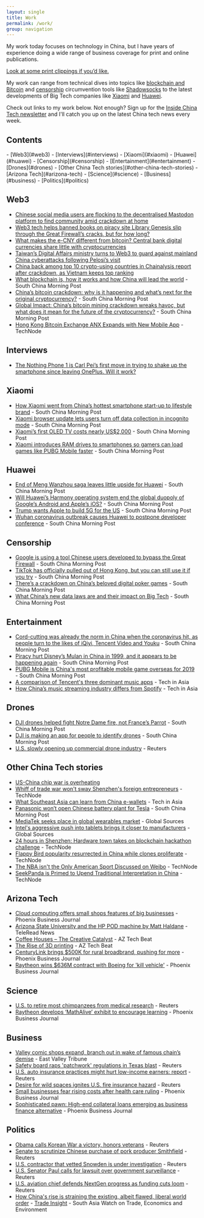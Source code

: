 ```yaml
---
layout: single
title: Work
permalink: /work/
group: navigation
---
```


My work today focuses on technology in China, but I have years of experience doing a wide range of business coverage for print and online publications.

[Look at some print clippings if you’d like.](/print/)

My work can range from technical dives into topics like [blockchain and Bitcoin](#blockchain) and [censorship](#censorship) circumvention tools like [Shadowsocks](https://www.scmp.com/abacus/tech/article/3096044/google-using-tool-chinese-users-developed-bypass-great-firewall) to the latest developments of Big Tech companies like [Xiaomi](#xiaomi) and [Huawei](#huawei).

Check out links to my work below. Not enough? Sign up for the [Inside China Tech newsletter](https://www.scmp.com/newsletters) and I'll catch you up on the latest China tech news every week.

<h2>Contents</h2>
- [Web3](#web3)
- [Interviews](#interviews)
- [Xiaomi](#xiaomi)
- [Huawei](#huawei)
- [Censorship](#censorship)
- [Entertainment](#entertainment)
- [Drones](#drones)
- [Other China Tech stories](#other-china-tech-stories)
- [Arizona Tech](#arizona-tech)
- [Science](#science)
- [Business](#business)
- [Politics](#politics)

## Web3

- [Chinese social media users are flocking to the decentralised Mastodon platform to find community amid crackdown at home](https://www.scmp.com/tech/tech-trends/article/3192843/chinese-social-media-users-are-flocking-decentralised-mastodon)
- [Web3 tech helps banned books on piracy site Library Genesis slip through the Great Firewall’s cracks, but for how long?](https://www.scmp.com/tech/tech-trends/article/3172431/web3-tech-helps-banned-books-piracy-site-library-genesis-slip)
- [What makes the e-CNY different from bitcoin? Central bank digital currencies share little with cryptocurrencies](https://www.scmp.com/tech/policy/article/3182195/what-makes-e-cny-different-bitcoin-central-bank-digital-currencies)
- [Taiwan’s Digital Affairs ministry turns to Web3 to guard against mainland China cyberattacks following Pelosi’s visit](https://www.scmp.com/tech/tech-trends/article/3188434/taiwans-digital-affairs-ministry-turns-web3-guard-against-mainland)
- [China back among top 10 crypto-using countries in Chainalysis report after crackdown, as Vietnam keeps top ranking](https://www.scmp.com/tech/tech-trends/article/3192473/china-back-among-top-10-crypto-using-countries-chainalysis-report)
- [What blockchain is, how it works and how China will lead the world](https://www.scmp.com/tech/blockchain/article/3117745/what-blockchain-how-it-works-and-how-china-will-lead-world) - South China Morning Post
- [China’s bitcoin crackdown: why is it happening and what’s next for the original cryptocurrency?](https://www.scmp.com/tech/big-tech/article/3141253/chinas-bitcoin-crackdown-why-it-happening-and-whats-next-original) - South China Morning Post
- [Global Impact: China’s bitcoin mining crackdown wreaks havoc, but what does it mean for the future of the cryptocurrency?](https://www.scmp.com/economy/article/3138966/chinas-bitcoin-mining-crackdown-wreaks-havoc-what-does-it-mean-future) - South China Morning Post
- [Hong Kong Bitcoin Exchange ANX Expands with New Mobile App](https://technode.com/2014/05/21/hong-kong-bitcoin-exchange-anx-moves-mobile-payments/) - TechNode

## Interviews

- [The Nothing Phone 1 is Carl Pei’s first move in trying to shake up the smartphone since leaving OnePlus. Will it work?](https://www.scmp.com/tech/big-tech/article/3184613/nothing-phone-1-carl-peis-first-move-trying-shake-smartphone-leaving)

## Xiaomi

- [How Xiaomi went from China’s hottest smartphone start-up to lifestyle brand](https://www.scmp.com/tech/big-tech/article/3131669/how-xiaomi-went-chinas-hottest-smartphone-start-lifestyle-brand) - South China Morning Post
- [Xiaomi browser update lets users turn off data collection in incognito mode](https://www.scmp.com/abacus/news-bites/article/3082812/xiaomi-browser-update-lets-users-turn-data-collection-incognito) - South China Morning Post
- [Xiaomi’s first OLED TV costs nearly US$2,000](https://www.scmp.com/abacus/tech/article/3091785/xiaomis-first-oled-tv-costs-nearly-us2000) - South China Morning Post
- [Xiaomi introduces RAM drives to smartphones so gamers can load games like PUBG Mobile faster](https://www.scmp.com/abacus/games/article/3104347/xiaomi-introduces-ram-drives-smartphones-so-gamers-can-load-games-pubg) - South China Morning Post


## Huawei

- [End of Meng Wanzhou saga leaves little upside for Huawei](https://www.scmp.com/economy/article/3151869/end-meng-wanzhou-saga-leaves-little-upside-huawei) - South China Morning Post
- [Will Huawei’s Harmony operating system end the global duopoly of Google’s Android and Apple’s iOS?](https://www.scmp.com/tech/big-tech/article/3136017/will-huaweis-harmony-operating-system-end-global-duopoly-googles) - South China Morning Post
- [Trump wants Apple to build 5G for the US](https://www.scmp.com/abacus/news-bites/article/3039008/trump-wants-apple-build-5g-us) - South China Morning Post
- [Wuhan coronavirus outbreak causes Huawei to postpone developer conference](https://www.scmp.com/abacus/news-bites/article/3047423/wuhan-coronavirus-outbreak-causes-huawei-postpone-developer) - South China Morning Post

## Censorship

- [Google is using a tool Chinese users developed to bypass the Great Firewall](https://www.scmp.com/abacus/tech/article/3096044/google-using-tool-chinese-users-developed-bypass-great-firewall) - South China Morning Post
- [TikTok has officially pulled out of Hong Kong, but you can still use it if you try](https://www.scmp.com/abacus/tech/article/3092574/tiktok-has-officially-pulled-out-hong-kong-you-can-still-use-it-if-you) - South China Morning Post
- [There’s a crackdown on China’s beloved digital poker games](https://www.scmp.com/abacus/tech/article/3029262/theres-crackdown-chinas-beloved-digital-poker-games) - South China Morning Post
- [What China’s new data laws are and their impact on Big Tech](https://www.scmp.com/tech/policy/article/3147040/what-chinas-new-data-laws-are-and-their-impact-big-tech) - South China Morning Post

## Entertainment

- [Cord-cutting was already the norm in China when the coronavirus hit, as people turn to the likes of iQiyi, Tencent Video and Youku](https://www.scmp.com/abacus/culture/article/3097676/cord-cutting-was-already-norm-china-when-coronavirus-hit-people-turn) - South China Morning Post
- [Piracy hurt Disney’s Mulan in China in 1999, and it appears to be happening again](https://www.scmp.com/abacus/culture/article/3101525/piracy-hurt-disneys-mulan-china-1999-and-it-appears-be-happening) - South China Morning Post
- [PUBG Mobile is China's most profitable mobile game overseas for 2019](https://www.scmp.com/abacus/games/article/3047029/pubg-mobile-chinas-most-profitable-mobile-game-overseas-2019) - South China Morning Post
- [A comparison of Tencent's three dominant music apps](https://www.techinasia.com/comparison-tencents-dominant-music-apps) - Tech in Asia
- [How China’s music streaming industry differs from Spotify](https://www.techinasia.com/chinas-massive-music-streaming-industry-differs-spotify) - Tech in Asia

## Drones

- [DJI drones helped fight Notre Dame fire, not France’s Parrot](https://www.scmp.com/abacus/tech/article/3029327/dji-drones-helped-fight-notre-dame-fire-not-frances-parrot) - South China Morning Post
- [DJI is making an app for people to identify drones](https://www.scmp.com/abacus/news-bites/article/3037782/dji-making-app-people-identify-drones) - South China Morning Post
- [U.S. slowly opening up commercial drone industry](https://www.reuters.com/article/us-usa-drones-commercial/u-s-slowly-opening-up-commercial-drone-industry-idUSBRE97715U20130808) - Reuters

## Other China Tech stories

- [US-China chip war is overheating](https://www.scmp.com/economy/article/3189695/us-china-chip-war-overheating)
- [Whiff of trade war won't sway Shenzhen's foreign entrepreneurs](https://technode.com/2018/11/29/trade-war-shenzhen-foreign-entrepreneurs/) - TechNode
- [What Southeast Asia can learn from China e-wallets](https://www.techinasia.com/ewallets-china-southeast-asia-learn) - Tech in Asia
- [Panasonic won’t open Chinese battery plant for Tesla](https://www.scmp.com/abacus/news-bites/article/3038968/panasonic-wont-open-chinese-battery-plant-tesla) - South China Morning Post
- [MediaTek seeks place in global wearables market](https://www.globalsources.com/gsol/I/Activity-tracking/a/9000000131394.htm) - Global Sources
- [Intel's aggressive push into tablets brings it closer to manufacturers](https://www.globalsources.com.hk/gsol/I/Android-tablet/a/9000000131833.htm) - Global Sources
- [24 hours in Shenzhen: Hardware town takes on blockchain hackathon challenge](https://technode.com/2018/11/19/tczhenzhen-blokchain-hackathon/) - TechNode
- [Flappy Bird popularity resurrected in China while clones proliferate](https://technode.com/2014/04/13/flappy-bird-popularity-resurrected-china-clones-proliferate/) - TechNode
- [The NBA isn't the Only American Sport Discussed on Weibo](https://technode.com/2014/04/14/nba-isnt-american-sport-discussed-weibo/) - TechNode
- [SeekPanda is Primed to Upend Traditional Interpretation in China](https://technode.com/2014/06/17/seekpanda-primed-upend-traditional-interpretation-china/) - TechNode

## Arizona Tech

- [Cloud computing offers small shops features of big businesses](https://www.bizjournals.com/phoenix/print-edition/2012/08/17/cloud-computing-offers-small-shops.html) - Phoenix Business Journal
- [Arizona State University and the HP POD machine by Matt Haldane](http://teleread.com/arizona-state-university-and-the-hp-pod-machine-by-matt-haldane/) - TeleRead News
- [Coffee Houses – The Creative Catalyst](https://aztechbeat.com/2013/05/31/coffee-houses-the-creative-catalyst/) - AZ Tech Beat
- [The Rise of 3D printing](https://aztechbeat.com/2013/04/10/the-rise-of-3d-printing/) - AZ Tech Beat
- [CenturyLink brings $500K for rural broadbrand, pushing for more](https://www.bizjournals.com/phoenix/news/2012/08/06/centurylink-brings-500k-for-rural.html) - Phoenix Business Journal
- [Raytheon wins $636M contract with Boeing for 'kill vehicle'](https://www.bizjournals.com/phoenix/news/2012/07/09/raytheon-wins-636m-contract-with.html) - Phoenix Business Journal

## Science

- [U.S. to retire most chimpanzees from medical research](https://www.reuters.com/article/us-usa-chimps-research/u-s-to-retire-most-chimpanzees-from-medical-research-idUSBRE95P1I520130627) - Reuters
- [Raytheon develops ‘MathAlive’ exhibit to encourage learning](https://www.bizjournals.com/phoenix/print-edition/2012/08/03/raytheon-develops-mathalive-exhibit.html) - Phoenix Business Journal


## Business

- [Valley comic shops expand, branch out in wake of famous chain’s demise](https://www.eastvalleytribune.com/local/mesa/valley-comic-shops-expand-branch-out-in-wake-of-famous-chain-s-demise/article_d72b0f8c-2db5-11e1-bd0e-0019bb2963f4.html) - East Valley Tribune
- [Safety board raps 'patchwork' regulations in Texas blast](https://www.reuters.com/article/us-usa-explosion-hearing/safety-board-raps-patchwork-regulations-in-texas-blast-idUSBRE95Q1FI20130627) - Reuters
- [U.S. auto insurance practices might hurt low-income earners: report](https://www.reuters.com/article/us-usa-insurance-pricing-idUSBRE96L10620130722) - Reuters
- [Desire for wild spaces ignites U.S. fire insurance hazard](https://www.reuters.com/article/us-usa-wildfires-insurance/desire-for-wild-spaces-ignites-u-s-fire-insurance-hazard-idUSBRE97D0W620130814) - Reuters
- [Small businesses fear rising costs after health care ruling](https://www.bizjournals.com/phoenix/morning_call/2012/06/small-businesses-fear-rising-costs.html) - Phoenix Business Journal
- [Sophisticated pawn: High-end collateral loans emerging as business finance alternative](https://www.bizjournals.com/phoenix/print-edition/2012/07/13/sophisticated-pawn-high-end.html) - Phoenix Business Journal

## Politics

- [Obama calls Korean War a victory, honors veterans](https://www.reuters.com/article/us-usa-korea-obama/obama-calls-korean-war-a-victory-honors-veterans-idUSBRE96Q0CT20130727) - Reuters
- [Senate to scrutinize Chinese purchase of pork producer Smithfield](https://www.reuters.com/article/us-usa-smithfield-hearing/senate-to-scrutinize-chinese-purchase-of-pork-producer-smithfield-idUSBRE9690HN20130710) - Reuters
- [U.S. contractor that vetted Snowden is under investigation](https://www.reuters.com/article/us-usa-security-usis-idUSBRE95J13120130621) - Reuters
- [U.S. Senator Paul calls for lawsuit over government surveillance](https://www.reuters.com/article/idUSL2N0EP1PI20130613) - Reuters
- [U.S. aviation chief defends NextGen progress as funding cuts loom](https://www.reuters.com/article/us-nextgen-hearing/u-s-aviation-chief-defends-nextgen-progress-as-funding-cuts-loom-idUKL1N0FN1RP20130717) - Reuters
- [How China's rise is straining the existing, albeit flawed, liberal world order](https://www.sawtee.org/publications/TI-Vol-14,-No-1-4,-2018.pdf) - [Trade Insight](https://www.sawtee.org/publications/trade-insight/) - South Asia Watch on Trade, Economics and Environment
